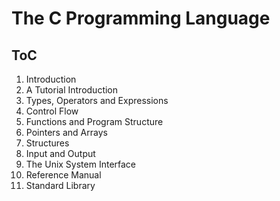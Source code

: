 # The C Programming Language

## ToC

1. Introduction
1. A Tutorial Introduction
1. Types, Operators and Expressions
1. Control Flow
1. Functions and Program Structure
1. Pointers and Arrays
1. Structures
1. Input and Output
1. The Unix System Interface
1. Reference Manual
1. Standard Library
